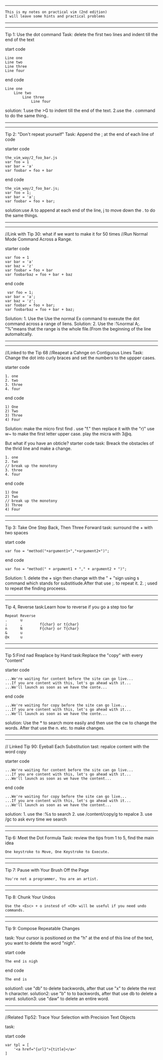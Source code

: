 *************************************
```
This is my notes on practical vim (2nd edition)
I will leave some hints and practical problems
```
*************************************
*************************************
Tip 1:
Use the dot command
Task: delete the first two lines and indent till the end of the text

start code
```
Line one
Line two
Line three
Line four
```

end code
```
Line one
    Line two
        Line three
            Line four
```

solution: 1.use the >G to indent till the end of the text.
          2.use the . command to do the same thing..
          
*************************************
*************************************
Tip 2:
"Don't repeat yourself"
Task: Append the ; at the end of each line of code

starter code
```
the_vim_way/2_foo_bar.js
var foo = 1
var bar = 'a'
var foobar = foo + bar
```

end code
```
the_vim_way/2_foo_bar.js;
var foo = 1;
var bar = 'a';
var foobar = foo + bar;
```
solution:use A to append at each end of the line, j to move down the . to do the same things.
*************************************
*************************************
//Link with Tip 30: what if we want to make it for 50 times
//Run Normal Mode Command Across a Range.

starter code
```
var foo = 1
var bar = 'a'
var baz = 'z'
var foobar = foo + bar
var foobarbaz = foo + bar + baz
```

end code
```
 var foo = 1;
var bar = 'a';
var baz = 'z';
var foobar = foo + bar;
var foobarbaz = foo + bar + baz;
```
Solution: 1. Use the Use the normal Ex command to exexute the dot command across a range of liens.
Solution: 2. Use the :%normal A;. "%"means that the range is the whole file.(From the beginning of the line automaitcally.
*************************************
*************************************
//Linked to the Tip 68
//Reapeat a Cahnge on Contiguous Lines
Task: Change the dot into curly braces and set the numbers to the uppper cases.

starter code
```
1. one
2. two
3. three
4. four
```

end code
```
1) One
2) Two
3) Three
4) Four
```
Solution: make the micro first find . use "f." then replace it with the "r)" use w~ to make the first letter upper case. play the micra with 3@q.

But what if you have an obticle?
starter code
task: Breack the obstacles of the thrid line and make a change.
```
1. one
2. two
// break up the monotony
3. three
4. four
```
end code
```
1) One
2) Two
// break up the monotony
3) Three
4) Four
```

*************************************
*************************************
Tip 3:
Take One Step Back, Then Three Forward
task: surround the + with two spaces

start code
```
var foo = "method("+argument1+","+argument2+")";
```

end code
```
var foo = "method(" + argument1 + "," + argument2 + ")";
```

Solution: 1. delete the + sign then change with the " + "sign using s command which stands for substitiude.After that use ;. to repeat it.
          2. ; used to repeat the finding proceess.


*************************************
*************************************
Tip 4, Reverse
task:Learn how to reverse if you go a step too far
```
Repeat Reverse
.      u        
;      ,        f{char} or t{char}
n      N        F{char} or T{char}
&      u
@x     u
```

*************************************
*************************************
Tip 5:Find nad Reaplace by Hand
task:Replace the "copy" with every "content"

starter code
```
...We're waiting for content before the site can go live...
...If you are content with this, let's go ahead with it...
...We'll launch as soon as we have the conte...
```

end code
```
...We're waiting for copy before the site can go live...
...If you are content with this, let's go ahead with it...
...We'll launch as soon as we have the conte...
```
solution: Use the * to search more easily and then use the cw to change the words.
          After that use the n. etc. to make changes.
*************************************
*************************************
// Linked Tip 90: Eyeball Each Substitution
tast: repalce content with the word copy

starter code
```
...We're waiting for content before the site can go live...
...If you are content with this, let's go ahead with it...
...We'll launch as soon as we have the content...
```

end code
```
...We're waiting for copy before the site can go live...
...If you are content with this, let's go ahead with it...
...We'll launch as soon as we have the content...
```
solution: 1. use the :%s to search
          2. use /content/copy/g to repalce
          3. use /gc to ask evry time we search

*************************************
*************************************
Tip 6: Meet the Dot Formula
Task: review the tips from 1 to 5, find the main idea

```
One keystroke to Move, One Keystroke to Execute.
```

*************************************
*************************************
Tip 7: Pause with Your Brush Off the Page 

```
You're not a programmer, You are an artist.
```

*************************************
*************************************
Tip 8: Chunk Your Undos

```
Use the <Esc> + o instesd of <CR> will be useful if you need undo commands.
```

*************************************
*************************************
Tip 9: Compose Repeatable Changes

task: Your cursor is positioned on the "h" at the end of this line of the text, you want to delete the word "nigh".

start code
```
The end is nigh
```

end code
```
The end is
```

solution1: use "db" to delete backwords, after that use "x" to delete the rest h character.
solution2: use "b" to to backwords, after that use db to delete a word.
solution3: use "daw" to delete an entire word.

*************************************
*************************************
//Related Tip52: Trace Your Selection with Precision Text Objects

task:

start code
```
var tpl = [
    '<a href="{url}">{title}</a>'
]
```
